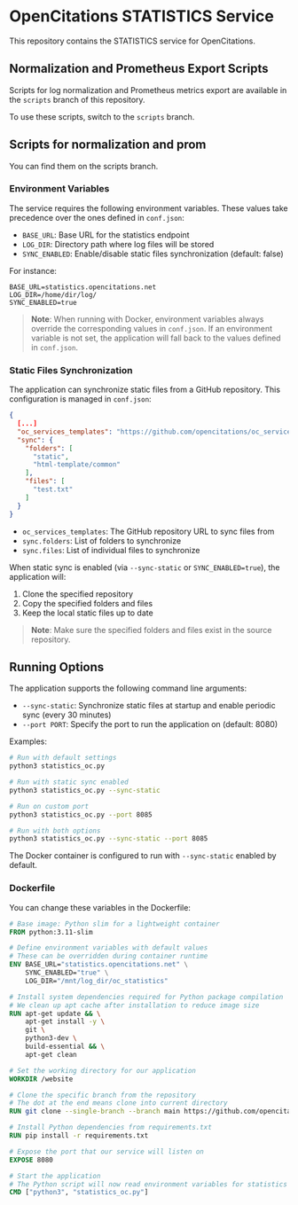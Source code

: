 # OpenCitations STATISTICS Service

This repository contains the STATISTICS service for OpenCitations.

## Normalization and Prometheus Export Scripts

Scripts for log normalization and Prometheus metrics export are available in the `scripts` branch of this repository.

To use these scripts, switch to the `scripts` branch.

## Scripts for normalization and prom
You can find them on the scripts branch.

### Environment Variables

The service requires the following environment variables. These values take precedence over the ones defined in `conf.json`:

- `BASE_URL`: Base URL for the statistics endpoint
- `LOG_DIR`: Directory path where log files will be stored
- `SYNC_ENABLED`: Enable/disable static files synchronization (default: false)

For instance:

```env
BASE_URL=statistics.opencitations.net
LOG_DIR=/home/dir/log/
SYNC_ENABLED=true
```

> **Note**: When running with Docker, environment variables always override the corresponding values in `conf.json`. If an environment variable is not set, the application will fall back to the values defined in `conf.json`.

### Static Files Synchronization

The application can synchronize static files from a GitHub repository. This configuration is managed in `conf.json`:

```json
{
  [...]
  "oc_services_templates": "https://github.com/opencitations/oc_services_templates",
  "sync": {
    "folders": [
      "static",
      "html-template/common"
    ],
    "files": [
      "test.txt"
    ]
  }
}
```

- `oc_services_templates`: The GitHub repository URL to sync files from
- `sync.folders`: List of folders to synchronize
- `sync.files`: List of individual files to synchronize

When static sync is enabled (via `--sync-static` or `SYNC_ENABLED=true`), the application will:
1. Clone the specified repository
2. Copy the specified folders and files
3. Keep the local static files up to date

> **Note**: Make sure the specified folders and files exist in the source repository.

## Running Options

The application supports the following command line arguments:

- `--sync-static`: Synchronize static files at startup and enable periodic sync (every 30 minutes)
- `--port PORT`: Specify the port to run the application on (default: 8080)

Examples:
```bash
# Run with default settings
python3 statistics_oc.py

# Run with static sync enabled
python3 statistics_oc.py --sync-static

# Run on custom port
python3 statistics_oc.py --port 8085

# Run with both options
python3 statistics_oc.py --sync-static --port 8085
```

The Docker container is configured to run with `--sync-static` enabled by default.

### Dockerfile

You can change these variables in the Dockerfile:

```dockerfile
# Base image: Python slim for a lightweight container
FROM python:3.11-slim

# Define environment variables with default values
# These can be overridden during container runtime
ENV BASE_URL="statistics.opencitations.net" \
    SYNC_ENABLED="true" \
    LOG_DIR="/mnt/log_dir/oc_statistics"

# Install system dependencies required for Python package compilation
# We clean up apt cache after installation to reduce image size
RUN apt-get update && \
    apt-get install -y \
    git \
    python3-dev \
    build-essential && \
    apt-get clean

# Set the working directory for our application
WORKDIR /website

# Clone the specific branch from the repository
# The dot at the end means clone into current directory
RUN git clone --single-branch --branch main https://github.com/opencitations/oc_statistics .

# Install Python dependencies from requirements.txt
RUN pip install -r requirements.txt

# Expose the port that our service will listen on
EXPOSE 8080

# Start the application
# The Python script will now read environment variables for statistics configurations
CMD ["python3", "statistics_oc.py"]
```